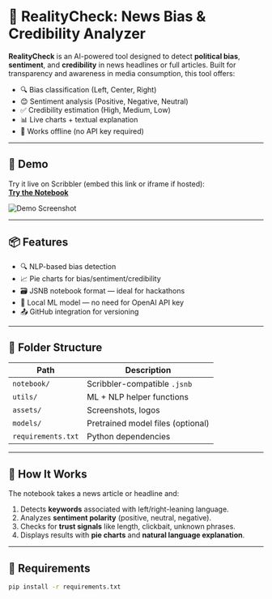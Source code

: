 # 🧠 RealityCheck: News Bias & Credibility Analyzer

**RealityCheck** is an AI-powered tool designed to detect **political bias**, **sentiment**, and **credibility** in news headlines or full articles. Built for transparency and awareness in media consumption, this tool offers:

- 🔍 Bias classification (Left, Center, Right)
- 😊 Sentiment analysis (Positive, Negative, Neutral)
- ✅ Credibility estimation (High, Medium, Low)
- 📊 Live charts + textual explanation
- 🧾 Works offline (no API key required)

---

## 🚀 Demo

Try it live on Scribbler (embed this link or iframe if hosted):  
**[Try the Notebook](https://scribbler.live/your_notebook_url)**

![Demo Screenshot](![image](https://github.com/user-attachments/assets/33571628-43dc-4ab3-96f1-89641b3f9f92))

---

## 📦 Features

- 🔍 NLP-based bias detection
- 📈 Pie charts for bias/sentiment/credibility
- 🗃️ JSNB notebook format — ideal for hackathons
- 🧠 Local ML model — no need for OpenAI API key
- 📤 GitHub integration for versioning

---

## 📂 Folder Structure

| Path              | Description                      |
|-------------------|----------------------------------|
| `notebook/`       | Scribbler-compatible `.jsnb`     |
| `utils/`          | ML + NLP helper functions        |
| `assets/`         | Screenshots, logos               |
| `models/`         | Pretrained model files (optional)|
| `requirements.txt`| Python dependencies              |

---

## 🧠 How It Works

The notebook takes a news article or headline and:
1. Detects **keywords** associated with left/right-leaning language.
2. Analyzes **sentiment polarity** (positive, neutral, negative).
3. Checks for **trust signals** like length, clickbait, unknown phrases.
4. Displays results with **pie charts** and **natural language explanation**.

---

## 🔧 Requirements

```bash
pip install -r requirements.txt

